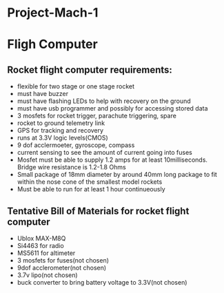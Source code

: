 # Project-Mach-1
# **Fligh Computer**


## Rocket flight computer requirements:
* flexible for two stage or one stage rocket
* must have buzzer
* must have flashing LEDs to help with recovery on the ground
* must have usb programmer and possibly for accessing stored data
* 3 mosfets for rocket trigger, parachute triggering, spare
* rocket to ground telemetry link
* GPS for tracking and recovery
* runs at 3.3V logic levels(CMOS)
* 9 dof acclermoeter, gyroscope, compass
* current sensing to see the amount of current going into fuses
* Mosfet must be able to supply 1.2 amps for at least 10milliseconds. Bridge wire resistance is 1.2-1.8 Ohms
* Small package of 18mm diameter by around 40mm long package to fit within the nose cone of the smallest model rockets
* Must be able to run for at least 1 hour continueously



## Tentative Bill of Materials for rocket flight computer
* Ublox MAX-M8Q 
* Si4463 for radio
* MS5611 for altimeter
* 3 mosfets for fuses(not chosen)
* 9dof acclerometer(not chosen)
* 3.7v lipo(not chosen)
* buck converter to bring battery voltage to 3.3V(not chosen)
